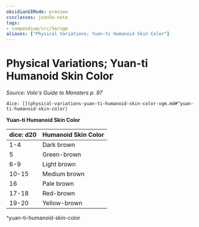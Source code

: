```yaml
---
obsidianUIMode: preview
cssclasses: json5e-note
tags:
- compendium/src/5e/vgm
aliases: ["Physical Variations; Yuan-ti Humanoid Skin Color"]
---
```

# Physical Variations; Yuan-ti Humanoid Skin Color
*Source: Volo's Guide to Monsters p. 97* 

`dice: [](physical-variations-yuan-ti-humanoid-skin-color-vgm.md#^yuan-ti-humanoid-skin-color)`

**Yuan-ti Humanoid Skin Color**

| dice: d20 | Humanoid Skin Color |
|-----------|---------------------|
| 1-4 | Dark brown |
| 5 | Green-brown |
| 6-9 | Light brown |
| 10-15 | Medium brown |
| 16 | Pale brown |
| 17-18 | Red-brown |
| 19-20 | Yellow-brown |
^yuan-ti-humanoid-skin-color